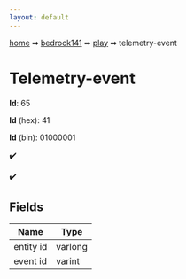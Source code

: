 ```yaml
---
layout: default
---
```


[home](/) ➡ [bedrock141](/protocol/bedrock141) ➡ [play](/protocol/bedrock141/play) ➡ telemetry-event

# Telemetry-event

**Id**: 65

**Id** (hex): 41

**Id** (bin): 01000001

✔️

✔️

## Fields

Name | Type
---|---
entity id | varlong
event id | varint

